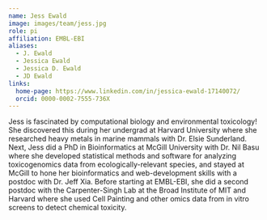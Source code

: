 ```yaml
---
name: Jess Ewald
image: images/team/jess.jpg
role: pi
affiliation: EMBL-EBI
aliases:
  - J. Ewald
  - Jessica Ewald
  - Jessica D. Ewald
  - JD Ewald
links:
  home-page: https://www.linkedin.com/in/jessica-ewald-17140072/
  orcid: 0000-0002-7555-736X
---
```


Jess is fascinated by computational biology and environmental toxicology! She discovered this during her undergrad at Harvard University where she researched heavy metals in marine mammals with Dr. Elsie Sunderland. Next, Jess did a PhD in Bioinformatics at McGill University with Dr. Nil Basu where she developed statistical methods and software for analyzing toxicogenomics data from ecologically-relevant species, and stayed at McGill to hone her bioinformatics and web-development skills with a postdoc with Dr. Jeff Xia. Before starting at EMBL-EBI, she did a second postdoc with the Carpenter-Singh Lab at the Broad Institute of MIT and Harvard where she used Cell Painting and other omics data from in vitro screens to detect chemical toxicity.
